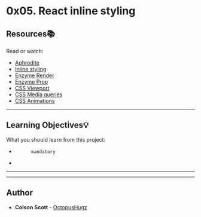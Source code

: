 # 0x05. React inline styling

## Resources:books:
Read or watch:
* [Aphrodite](https://intranet.hbtn.io/rltoken/QXlvi2PsWUQpEfhhqTGcAw)
* [Inline styling](https://intranet.hbtn.io/rltoken/yYqY0lZLc3KmAm5MV_MdDw)
* [Enzyme Render](https://intranet.hbtn.io/rltoken/k7feyV9bL8NrNRK_5rNi1g)
* [Enzyme Prop](https://intranet.hbtn.io/rltoken/yueQrkqySHKZhHWi9Myk9g)
* [CSS Viewport](https://intranet.hbtn.io/rltoken/1C41qQn9OTYCT9DoR871fg)
* [CSS Media queries](https://intranet.hbtn.io/rltoken/2-7F2wNcG7sZWzVR_M6iBw)
* [CSS Animations](https://intranet.hbtn.io/rltoken/Pzvyl9EJyrWkreFvMArwCg)

---
## Learning Objectives:bulb:
What you should learn from this project:


*           mandatory
*         

---
---

## Author
* **Colson Scott** - [OctopusHugz](https://github.com/OctopusHugz)
